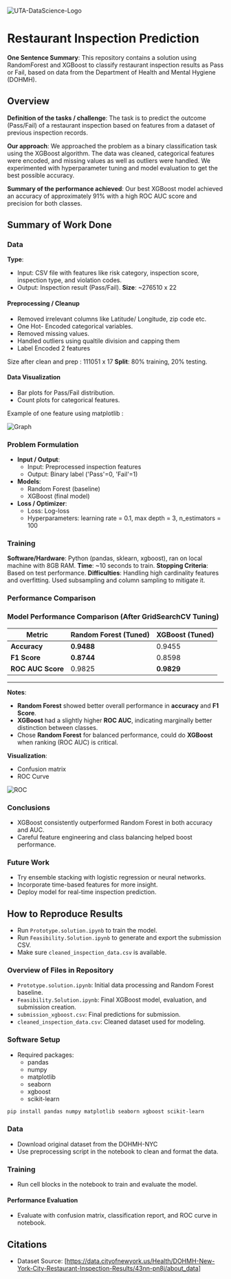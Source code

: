 ![UTA-DataScience-Logo](UTA-DataScience-Logo.png)

# Restaurant Inspection Prediction

**One Sentence Summary**: This repository contains a solution using RandomForest and XGBoost to classify restaurant inspection results as Pass or Fail, based on data from the Department of Health and Mental Hygiene (DOHMH).

## Overview

**Definition of the tasks / challenge**: The task is to predict the outcome (Pass/Fail) of a restaurant inspection based on features from a dataset of previous inspection records.

**Our approach**: We approached the problem as a binary classification task using the XGBoost algorithm. The data was cleaned, categorical features were encoded, and missing values as well as outliers were handled. We experimented with hyperparameter tuning and model evaluation to get the best possible accuracy.

**Summary of the performance achieved**: Our best XGBoost model achieved an accuracy of approximately 91% with a high ROC AUC score and precision for both classes.

## Summary of Work Done

### Data
**Type**:
* Input: CSV file with features like risk category, inspection score, inspection type, and violation codes.
* Output: Inspection result (Pass/Fail).
**Size**: ~276510 x 22


#### Preprocessing / Cleanup
* Removed irrelevant columns like Latitude/ Longitude, zip code etc.
* One Hot- Encoded categorical variables.
* Removed missing values.
* Handled outliers using qualtile division and capping them
* Label Encoded 2 features

Size after clean and prep : 111051 x 17
**Split**: 80% training, 20% testing.

#### Data Visualization
* Bar plots for Pass/Fail distribution.
* Count plots for categorical features.
  
 Example of one feature using matplotlib : 
 
![Graph](Graph.png)


### Problem Formulation

* **Input / Output**:
  * Input: Preprocessed inspection features
  * Output: Binary label ('Pass'=0, 'Fail'=1)
* **Models**:
  * Random Forest (baseline)
  * XGBoost (final model)
* **Loss / Optimizer**:
  * Loss: Log-loss
  * Hyperparameters: learning rate = 0.1, max depth = 3, n_estimators = 100

### Training
**Software/Hardware**: Python (pandas, sklearn, xgboost), ran on local machine with 8GB RAM.
**Time**: ~10 seconds to train.
**Stopping Criteria**: Based on test performance.
**Difficulties**: Handling high cardinality features and overfitting. Used subsampling and column sampling to mitigate it.

### Performance Comparison

###  Model Performance Comparison (After GridSearchCV Tuning)

| **Metric**         | **Random Forest (Tuned)** | **XGBoost (Tuned)**   |
|--------------------|---------------------------|------------------------|
| **Accuracy**       | **0.9488**                | 0.9455                 |
| **F1 Score**       | **0.8744**                | 0.8598                 |
| **ROC AUC Score**  | 0.9825                    | **0.9829**             |

---

**Notes**:
- **Random Forest** showed better overall performance in **accuracy** and **F1 Score**.
- **XGBoost** had a slightly higher **ROC AUC**, indicating marginally better distinction between classes.
- Chose **Random Forest** for balanced performance, could do **XGBoost** when ranking (ROC AUC) is critical.


**Visualization**:
  * Confusion matrix
  * ROC Curve


![ROC](ROC.png)

### Conclusions
* XGBoost consistently outperformed Random Forest in both accuracy and AUC.
* Careful feature engineering and class balancing helped boost performance.

### Future Work
* Try ensemble stacking with logistic regression or neural networks.
* Incorporate time-based features for more insight.
* Deploy model for real-time inspection prediction.

## How to Reproduce Results
* Run `Prototype.solution.ipynb` to train the model.
* Run `Feasibility.Solution.ipynb` to generate and export the submission CSV.
* Make sure `cleaned_inspection_data.csv` is available.

### Overview of Files in Repository
* `Prototype.solution.ipynb`: Initial data processing and Random Forest baseline.
* `Feasibility.Solution.ipynb`: Final XGBoost model, evaluation, and submission creation.
* `submission_xgboost.csv`: Final predictions for submission.
* `cleaned_inspection_data.csv`: Cleaned dataset used for modeling.

### Software Setup

* Required packages:
  * pandas
  * numpy
  * matplotlib
  * seaborn
  * xgboost
  * scikit-learn

```bash
pip install pandas numpy matplotlib seaborn xgboost scikit-learn
```

### Data
* Download original dataset from the DOHMH-NYC
* Use preprocessing script in the notebook to clean and format the data.

### Training

* Run cell blocks in the notebook to train and evaluate the model.

#### Performance Evaluation

* Evaluate with confusion matrix, classification report, and ROC curve in notebook.

## Citations

*  Dataset Source: [https://data.cityofnewyork.us/Health/DOHMH-New-York-City-Restaurant-Inspection-Results/43nn-pn8j/about_data]
